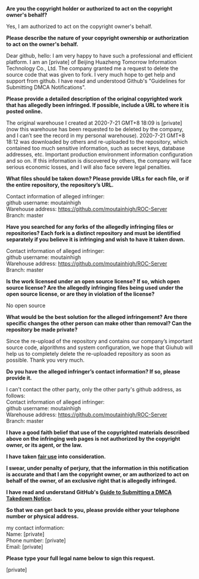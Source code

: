 **Are you the copyright holder or authorized to act on the copyright owner's behalf?**

Yes, I am authorized to act on the copyright owner's behalf.

**Please describe the nature of your copyright ownership or authorization to act on the owner's behalf.**

Dear github, hello:
I am very happy to have such a professional and efficient platform. I am an [private] of Beijing Huazheng Tomorrow Information Technology Co., Ltd. The company granted me a request to delete the source code that was given to fork. I very much hope to get help and support from github.
I have read and understood Github's "Guidelines for Submitting DMCA Notifications".

**Please provide a detailed description of the original copyrighted work that has allegedly been infringed. If possible, include a URL to where it is posted online.**

The original warehouse I created at 2020-7-21 GMT+8 18:09 is [private] (now this warehouse has been requested to be deleted by the company, and I can’t see the record in my personal warehouse). 2020-7-21 GMT+8 18:12 was downloaded by others and re-uploaded to the repository, which contained too much sensitive information, such as secret keys, database addresses, etc. Important production environment information configuration and so on. If this information is discovered by others, the company will face serious economic losses, and I will also face severe legal penalties.

**What files should be taken down? Please provide URLs for each file, or if the entire repository, the repository’s URL.**

Contact information of alleged infringer:  
github username: moutainhigh  
Warehouse address: https://github.com/moutainhigh/ROC-Server  
Branch: master

**Have you searched for any forks of the allegedly infringing files or repositories? Each fork is a distinct repository and must be identified separately if you believe it is infringing and wish to have it taken down.**

Contact information of alleged infringer:  
github username: moutainhigh  
Warehouse address: https://github.com/moutainhigh/ROC-Server  
Branch: master

**Is the work licensed under an open source license? If so, which open source license? Are the allegedly infringing files being used under the open source license, or are they in violation of the license?**

No open source

**What would be the best solution for the alleged infringement? Are there specific changes the other person can make other than removal? Can the repository be made private?**

Since the re-upload of the repository and contains our company’s important source code, algorithms and system configuration, we hope that Giuhub will help us to completely delete the re-uploaded repository as soon as possible. Thank you very much.

**Do you have the alleged infringer’s contact information? If so, please provide it.**

I can't contact the other party, only the other party's github address, as follows:  
Contact information of alleged infringer:  
github username: moutainhigh  
Warehouse address: https://github.com/moutainhigh/ROC-Server  
Branch: master  

**I have a good faith belief that use of the copyrighted materials described above on the infringing web pages is not authorized by the copyright owner, or its agent, or the law.**

**I have taken <a href="https://www.lumendatabase.org/topics/22">fair use</a> into consideration.**

**I swear, under penalty of perjury, that the information in this notification is accurate and that I am the copyright owner, or am authorized to act on behalf of the owner, of an exclusive right that is allegedly infringed.**

**I have read and understand GitHub's <a href="https://docs.github.com/articles/guide-to-submitting-a-dmca-takedown-notice/">Guide to Submitting a DMCA Takedown Notice</a>.**

**So that we can get back to you, please provide either your telephone number or physical address.**

my contact information:  
Name: [private]  
Phone number: [private]  
Email: [private]  

**Please type your full legal name below to sign this request.**

[private]  
